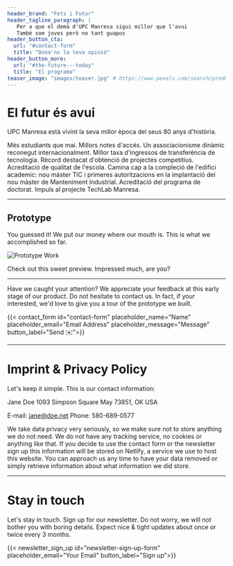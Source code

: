 ```yaml
---
header_brand: "Fets i Futur"
header_tagline_paragraph: |
   Per a que el demà d'UPC Manresa sigui millor que l'avui
   També som joves però no tant guapos
header_button_cta:
  url: "#contact-form"
  title: "Dona'ns la teva opinió"
header_button_more:
  url: "#the-future---today"
  title: "El programa"
teaser_image: "images/teaser.jpg" # https://www.pexels.com/search/product%20testing/
---
```


# El futur és avui

UPC Manresa està vivint la seva millor època del seus 80 anys d'història.

Més estudiants que mai. Millors notes d'accés. Un associacionisme dinàmic reconegut internacionalment. Millor taxa d'ingressos de transferència de tecnologia. Rècord destacat d'obtenció de projectes competitius. Acreditació de qualitat de l'escola. Camina cap a la compleció de l'edifici academic: nou màster TIC i primeres autoritzacions en la implantació del nou màster de Manteniment Industrial. Acreditació del programa de doctorat. Impuls al projecte TechLab Manresa. 

---

## Prototype

You guessed it! We put our money where our mouth is. This is what we accomplished so far.

![Prototype Work](images/prototype.jpg) <!-- https://www.pexels.com/search/product%20testing/ -->

Check out this sweet preview. Impressed much, are you?

---
Have we caught your attention? We appreciate your feedback at this early stage of our product. Do not hesitate to contact us. In fact, if your interested, we'd love to give you a tour of the prototype we built.

{{< contact_form id="contact-form" placeholder_name="Name" placeholder_email="Email Address" placeholder_message="Message" button_label="Send ✉️">}}

---



# Imprint & Privacy Policy

Let's keep it simple. This is our contact information:

Jane Doe
1093 Simpson Square
May 73851, OK
USA

E-mail: jane@doe.net
Phone: 580-689-0577

We take data privacy very seriously, so we make sure not to store anything we do not need. We do not have any tracking service, no cookies or anything like that. If you decide to use the contact form or the newsletter sign up this information will be stored on Netlify, a service we use to host this website. You can approach us any time to have your data removed or simply retrieve information about what information we did store.

---

# Stay in touch

Let's stay in touch. Sign up for our newsletter. Do not worry, we will not bother you with boring details. Expect nice & tight updates about once or twice every 3 months.

{{< newsletter_sign_up id="newsletter-sign-up-form" placeholder_email="Your Email" button_label="Sign up">}}
